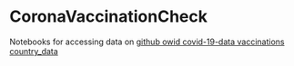 # CoronaVaccinationCheck
Notebooks for accessing data on [github owid covid-19-data vaccinations country_data](https://github.com/owid/covid-19-data/tree/master/public/data/vaccinations/country_data) 
